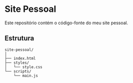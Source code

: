 # Site Pessoal
Este repositório contém o código-fonte do meu site pessoal.

## Estrutura

```plaintext
site-pessoal/
│
├── index.html
├── styles/
│   └── style.css
└── scripts/
    └── main.js
